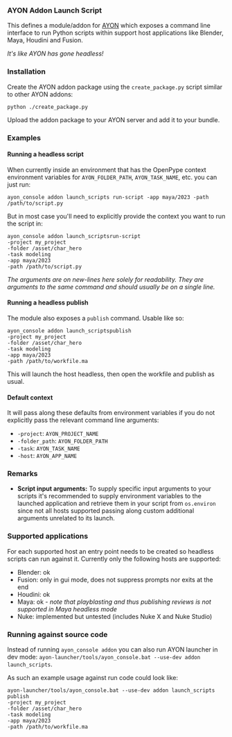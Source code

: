 ### AYON Addon Launch Script

This defines a module/addon for [AYON](https://ayon.ynput.io/) which exposes a command line 
interface to run Python scripts within support host applications like Blender,
Maya, Houdini and Fusion.

_It's like AYON has gone headless!_

### Installation

Create the AYON addon package using the `create_package.py` script similar to other AYON addons:
```
python ./create_package.py
```

Upload the addon package to your AYON server and add it to your bundle.

### Examples

#### Running a headless script

When currently inside an environment that has the OpenPype context environment
variables for `AYON_FOLDER_PATH`, `AYON_TASK_NAME`, etc. you can just run:

```shell
ayon_console addon launch_scripts run-script -app maya/2023 -path /path/to/script.py
```

But in most case you'll need to explicitly provide the context you want to run
the script in:
```shell
ayon_console addon launch_scriptsrun-script 
-project my_project
-folder /asset/char_hero
-task modeling
-app maya/2023 
-path /path/to/script.py
```
_The arguments are on new-lines here solely for readability. They are arguments
to the same command and should usually be on a single line._

#### Running a headless publish

The module also exposes a `publish` command. Usable like so:

```shell
ayon_console addon launch_scriptspublish
-project my_project
-folder /asset/char_hero
-task modeling
-app maya/2023 
-path /path/to/workfile.ma
```

This will launch the host headless, then open the workfile and publish as usual.


#### Default context

It will pass along these defaults from environment variables if you
do not explicitly pass the relevant command line arguments:
- `-project`: `AYON_PROJECT_NAME`
- `-folder_path`: `AYON_FOLDER_PATH`
- `-task`: `AYON_TASK_NAME`
- `-host`: `AYON_APP_NAME`

### Remarks

- **Script input arguments:** To supply specific input arguments to your scripts it's recommended to supply
environment variables to the launched application and retrieve them in your script
from `os.environ` since not all hosts supported passing along custom additional arguments unrelated to its launch.

### Supported applications

For each supported host an entry point needs to be created so headless scripts
can run against it. Currently only the following hosts are supported:

- Blender: ok
- Fusion: only in gui mode, does not suppress prompts nor exits at the end
- Houdini: ok
- Maya: ok - _note that playblasting and thus publishing reviews is not supported in Maya headless mode_
- Nuke: implemented but untested (includes Nuke X and Nuke Studio)

### Running against source code

Instead of running `ayon_console addon` you can also run AYON launcher in dev mode: `ayon-launcher/tools/ayon_console.bat --use-dev addon launch_scripts`. 

As such an example usage against run code could look like:

```shell
ayon-launcher/tools/ayon_console.bat --use-dev addon launch_scripts publish
-project my_project
-folder /asset/char_hero
-task modeling
-app maya/2023 
-path /path/to/workfile.ma
```
